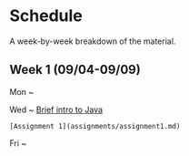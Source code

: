 # Schedule

A week-by-week breakdown of the material.

## Week  1 (09/04-09/09)

Mon
  ~

Wed
  ~ [Brief intro to Java](notes/java_intro.md)

    [Assignment 1](assignments/assignment1.md)

Fri
  ~

